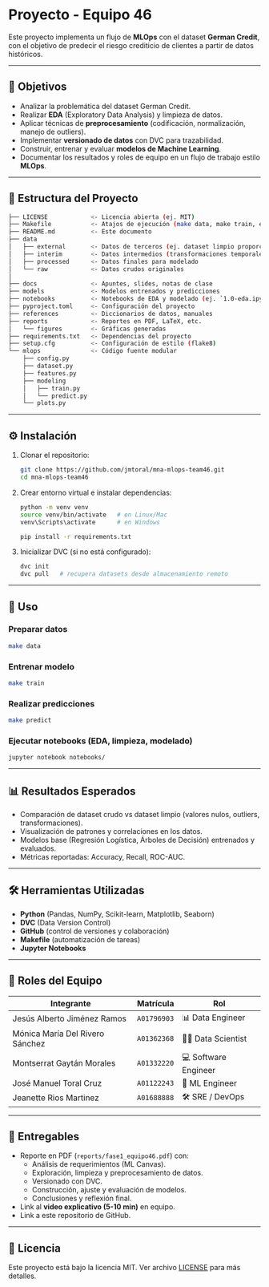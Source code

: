 # Proyecto - Equipo 46

Este proyecto implementa un flujo de **MLOps** con el dataset **German Credit**, 
con el objetivo de predecir el riesgo crediticio de clientes a partir de datos históricos.  


---

## 🎯 Objetivos
- Analizar la problemática del dataset German Credit.
- Realizar **EDA** (Exploratory Data Analysis) y limpieza de datos.
- Aplicar técnicas de **preprocesamiento** (codificación, normalización, manejo de outliers).
- Implementar **versionado de datos** con DVC para trazabilidad.
- Construir, entrenar y evaluar **modelos de Machine Learning**.
- Documentar los resultados y roles de equipo en un flujo de trabajo estilo **MLOps**.

---

## 📂 Estructura del Proyecto
```bash
├── LICENSE            <- Licencia abierta (ej. MIT)
├── Makefile           <- Atajos de ejecución (make data, make train, etc.)
├── README.md          <- Este documento
├── data
│   ├── external       <- Datos de terceros (ej. dataset limpio proporcionado)
│   ├── interim        <- Datos intermedios (transformaciones temporales)
│   ├── processed      <- Datos finales para modelado
│   └── raw            <- Datos crudos originales
│
├── docs               <- Apuntes, slides, notas de clase
├── models             <- Modelos entrenados y predicciones
├── notebooks          <- Notebooks de EDA y modelado (ej. `1.0-eda.ipynb`)
├── pyproject.toml     <- Configuración del proyecto
├── references         <- Diccionarios de datos, manuales
├── reports            <- Reportes en PDF, LaTeX, etc.
│   └── figures        <- Gráficas generadas
├── requirements.txt   <- Dependencias del proyecto
├── setup.cfg          <- Configuración de estilo (flake8)
└── mlops              <- Código fuente modular
    ├── config.py
    ├── dataset.py
    ├── features.py
    ├── modeling
    │   ├── train.py
    │   └── predict.py
    └── plots.py
```

---

## ⚙️ Instalación
1. Clonar el repositorio:
   ```bash
   git clone https://github.com/jmtoral/mna-mlops-team46.git
   cd mna-mlops-team46
   ```

2. Crear entorno virtual e instalar dependencias:
   ```bash
   python -m venv venv
   source venv/bin/activate   # en Linux/Mac
   venv\Scripts\activate      # en Windows

   pip install -r requirements.txt
   ```

3. Inicializar DVC (si no está configurado):
   ```bash
   dvc init
   dvc pull   # recupera datasets desde almacenamiento remoto
   ```

---

## 🚀 Uso

### Preparar datos
```bash
make data
```

### Entrenar modelo
```bash
make train
```

### Realizar predicciones
```bash
make predict
```

### Ejecutar notebooks (EDA, limpieza, modelado)
```bash
jupyter notebook notebooks/
```

---

## 📊 Resultados Esperados
- Comparación de dataset crudo vs dataset limpio (valores nulos, outliers, transformaciones).
- Visualización de patrones y correlaciones en los datos.
- Modelos base (Regresión Logística, Árboles de Decisión) entrenados y evaluados.
- Métricas reportadas: Accuracy, Recall, ROC-AUC.

---

## 🛠️ Herramientas Utilizadas
- **Python** (Pandas, NumPy, Scikit-learn, Matplotlib, Seaborn)
- **DVC** (Data Version Control)
- **GitHub** (control de versiones y colaboración)
- **Makefile** (automatización de tareas)
- **Jupyter Notebooks**

---

## 👥 Roles del Equipo
| Integrante | Matrícula | Rol |
|---|---|---|
| Jesús Alberto Jiménez Ramos | `A01796903` | 📊 Data Engineer |
| Mónica María Del Rivero Sánchez | `A01362368` | 👩‍🔬 Data Scientist |
| Montserrat Gaytán Morales | `A01332220` | 💻 Software Engineer |
| José Manuel Toral Cruz | `A01122243` | 🤖 ML Engineer |
| Jeanette Rios Martinez | `A01688888` | 🛠️ SRE / DevOps |

---

## 📑 Entregables
- Reporte en PDF (`reports/fase1_equipo46.pdf`) con:
  - Análisis de requerimientos (ML Canvas).
  - Exploración, limpieza y preprocesamiento de datos.
  - Versionado con DVC.
  - Construcción, ajuste y evaluación de modelos.
  - Conclusiones y reflexión final.
- Link al **video explicativo (5-10 min)** en equipo.
- Link a este repositorio de GitHub.

---

## 📜 Licencia
Este proyecto está bajo la licencia MIT. Ver archivo [LICENSE](LICENSE) para más detalles.
